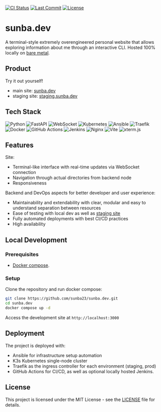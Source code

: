 [![CI Status](https://github.com/sunba23/sunba.dev/actions/workflows/build_push_deploy.yml/badge.svg)](https://github.com/sunba23/sunba.dev/actions/workflows/build_push_deploy.yml)
[![Last Commit](https://img.shields.io/github/last-commit/sunba23/sunba.dev)](https://github.com/sunba23/sunba.dev/commits/main)
[![License](https://img.shields.io/badge/License-MIT%2FX11-blue.svg)](https://github.com/sunba23/sunba.dev/blob/main/LICENSE)

# sunba.dev
A terminal-style extremely overengineered personal website that allows exploring information about me through an interactive CLI. Hosted 100% locally on [bare metal](https://www.gmktec.com/products/nucbox-g3-most-cost-effective-mini-pc-with-intel-n100-processor).

## Product
Try it out yourself!
- main site: [sunba.dev](https://sunba.dev)
- staging site: [staging.sunba.dev](https://staging.sunba.dev:8443)

## Tech Stack
![Python](https://img.shields.io/badge/Python-3776AB?style=for-the-badge&logo=python&logoColor=white)
![FastAPI](https://img.shields.io/badge/FastAPI-009688?style=for-the-badge&logo=fastapi&logoColor=white)
![WebSocket](https://img.shields.io/badge/WebSocket-010101?style=for-the-badge&logo=socket.io&logoColor=white)
![Kubernetes](https://img.shields.io/badge/Kubernetes-326CE5?style=for-the-badge&logo=kubernetes&logoColor=white)
![Ansible](https://img.shields.io/badge/Ansible-000000?style=for-the-badge&logo=ansible&logoColor=white)
![Traefik](https://img.shields.io/badge/Traefik-24A1C1?style=for-the-badge&logo=traefik&logoColor=white)
![Docker](https://img.shields.io/badge/Docker-2496ED?style=for-the-badge&logo=docker&logoColor=white)
![GitHub Actions](https://img.shields.io/badge/GitHub_Actions-2088FF?style=for-the-badge&logo=github-actions&logoColor=white)
![Jenkins](https://img.shields.io/badge/Jenkins-009639?style=for-the-badge&logo=jenkins&logoColor=white)
![Nginx](https://img.shields.io/badge/Nginx-009639?style=for-the-badge&logo=nginx&logoColor=white)
![Vite](https://img.shields.io/badge/Vite-646CFF?style=for-the-badge&logo=vite&logoColor=white)
![xterm.js](https://img.shields.io/badge/xterm.js-000000?style=for-the-badge&logo=terminal&logoColor=white)

## Features
Site:
- Terminal-like interface with real-time updates via WebSocket connection
- Navigation through actual directories from backend node
- Responsiveness

Backend and DevOps aspects for better developer and user experience:
- Maintainability and extendability with clear, modular and easy to understand separation between resources
- Ease of testing with local dev as well as [staging site](https://staging.sunba.dev:8443)
- Fully automated deployments with best CI/CD practices
- High availability

## Local Development

### Prerequisites
- [Docker compose](https://docs.docker.com/compose/).

### Setup
Clone the repository and run docker compose:
```bash
git clone https://github.com/sunba23/sunba.dev.git
cd sunba.dev
docker compose up -d
```
Access the development site at `http://localhost:3000`
## Deployment

The project is deployed with:
- Ansible for infrastructure setup automation
- K3s Kubernetes single-node cluster
- Traefik as the ingress controller for each environment (staging, prod)
- GitHub Actions for CI/CD, as well as optional locally hosted Jenkins.

## License
This project is licensed under the MIT License - see the [LICENSE](LICENSE) file for details.
